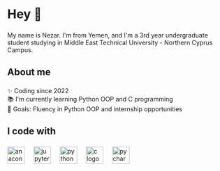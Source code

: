 <h1 align="left">Hey 👋</h1>

###

<p align="left">My name is Nezar. I'm from Yemen, and I'm a 3rd year undergraduate student studying in Middle East Technical University - Northern Cyprus Campus.</p>

###

<h2 align="left">About me</h2>

###

<p align="left">✨ Coding since 2022<br>📚 I'm currently learning Python OOP and C programming<br>🎯 Goals: Fluency in Python OOP and  internship opportunities</p>

###

<h2 align="left">I code with</h2>

###

<div align="left">
  <img src="https://cdn.jsdelivr.net/gh/devicons/devicon/icons/anaconda/anaconda-original.svg" height="40" alt="anaconda logo"  />
  <img width="12" />
  <img src="https://cdn.jsdelivr.net/gh/devicons/devicon/icons/jupyter/jupyter-original.svg" height="40" alt="jupyter logo"  />
  <img width="12" />
  <img src="https://cdn.jsdelivr.net/gh/devicons/devicon/icons/python/python-original.svg" height="40" alt="python logo"  />
  <img width="12" />
  <img src="https://cdn.jsdelivr.net/gh/devicons/devicon/icons/c/c-original.svg" height="40" alt="c logo"  />
  <img width="12" />
  <img src="https://cdn.jsdelivr.net/gh/devicons/devicon/icons/pycharm/pycharm-original.svg" height="40" alt="pycharm logo"  />
</div>

###
